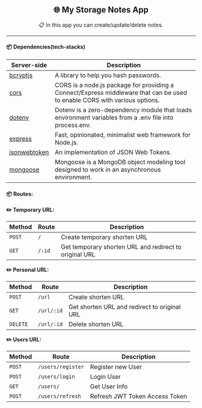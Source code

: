<h2 align="center">🌐 My Storage Notes App</h2>
<p align="center">📋 In this app you can create/update/delete notes.</p>

-----

#### 📦 Dependencies(tech-stacks)

| Server-side                                                         | Description                                                                                                                |
|---------------------------------------------------------------------|----------------------------------------------------------------------------------------------------------------------------|
| [bcryptjs](https://github.com/kelektiv/node.bcrypt.js)              | A library to help you hash passwords.                                                                                      |
| [cors](github.com/expressjs/cors)                                   | CORS is a node.js package for providing a Connect/Express middleware that can be used to enable CORS with various options. |
| [dotenv](github.com/motdotla/dotenv)                                | Dotenv is a zero-dependency module that loads environment variables from a .env file into process.env.                     |
| [express](github.com/expressjs/express)                             | Fast, opinionated, minimalist web framework for Node.js.                                                                   |
| [jsonwebtoken](github.com/auth0/node-jsonwebtoken)                  | An implementation of JSON Web Tokens.                                                                                      |
| [mongoose](github.com/Automattic/mongoose)                          | Mongoose is a MongoDB object modeling tool designed to work in an asynchronous environment.                                |

#### 📦 Routes:

**✏️ Temporary URL:**

| Method | Route  | Description                                            |
|--------|--------|--------------------------------------------------------|
| `POST` | `/`    | Create temporary shorten URL                           |
| `GET`  | `/:id` | Get temporary shorten URL and redirect to original URL |

**✏️ Personal URL:**

| Method   | Route      | Description                                  |
|----------|------------|----------------------------------------------|
| `POST`   | `/url`     | Create shorten URL                           |
| `GET`    | `/url/:id` | Get shorten URL and redirect to original URL |
| `DELETE` | `/url/:id` | Delete shorten URL                           |

**✏️ Users URL:**

| Method | Route             | Description                    |
|--------|-------------------|--------------------------------|
| `POST` | `/users/register` | Register new User              |
| `POST` | `/users/login`    | Login User                     |
| `GET`  | `/users/`         | Get User Info                  |
| `POST` | `/users/refresh`  | Refresh JWT Token Access Token |
